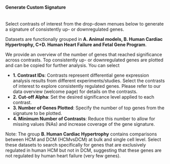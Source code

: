 #### Generate Custom Signature

<br>Select contrasts of interest from the drop-down menues below to generate a signature of consistently up- or downregulated genes.</br>


Datasets are functionally grouped in **A. Animal models, B. Human Cardiac Hypertrophy, C+D. Human Heart Failure and Fetal Gene Program**.

We provide an overview of the number of genes that reached significance across contrasts.
Top consistently up- or downregulated genes are plotted and can be copied for further analysis.
You can select

- **1. Contrast IDs**: Contrasts represent differential gene expression analysis results from different experiments/studies. Select the contrasts of interest to explore consistently regulated genes. Please refer to our data overview (welcome page) for details on the contrasts.
- **2. Cut-off Alpha**: Set the desired significance level applied to each contrast.
- **3. Number of Genes Plotted**: Specify the number of top genes from the signature to be plotted.
- **4. Minimum Number of Contrasts**: Reduce this number to allow for missing values (NAs) and increase coverage of the gene signature.

Note: The group **B. Human Cardiac Hypertrophy** contains comparisons between HCM and DCM (HCMvsDCM) at bulk and single cell level. Select these datasets to search specifically for genes that are exclusively regulated in human HCM but not in DCM, suggesting that these genes are not regulated by human heart failure (very few genes).


